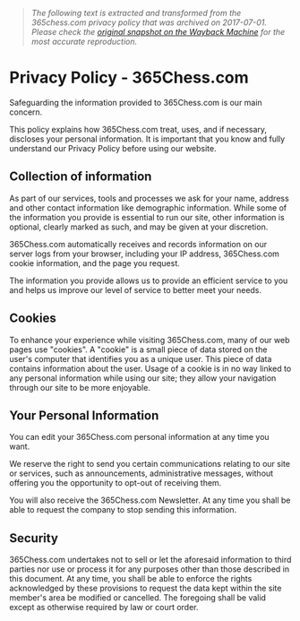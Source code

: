 > *The following text is extracted and transformed from the 365chess.com privacy policy that was archived on 2017-07-01. Please check the [original snapshot on the Wayback Machine](https://web.archive.org/web/20170701050411id_/https%3A//www.365chess.com/privacy.php) for the most accurate reproduction.*

# Privacy Policy - 365Chess.com

Safeguarding the information provided to 365Chess.com is our main concern.

This policy explains how 365Chess.com treat, uses, and if necessary, discloses your personal information. It is important that you know and fully understand our Privacy Policy before using our website.

## Collection of information

As part of our services, tools and processes we ask for your name, address and other contact information like demographic information. While some of the information you provide is essential to run our site, other information is optional, clearly marked as such, and may be given at your discretion. 

365Chess.com automatically receives and records information on our server logs from your browser, including your IP address, 365Chess.com cookie information, and the page you request. 

The information you provide allows us to provide an efficient service to you and helps us improve our level of service to better meet your needs.

## Cookies

To enhance your experience while visiting 365Chess.com, many of our web pages use "cookies". A "cookie" is a small piece of data stored on the user's computer that identifies you as a unique user. This piece of data contains information about the user. Usage of a cookie is in no way linked to any personal information while using our site; they allow your navigation through our site to be more enjoyable.

## Your Personal Information

You can edit your 365Chess.com personal information at any time you want. 

We reserve the right to send you certain communications relating to our site or services, such as announcements, administrative messages, without offering you the opportunity to opt-out of receiving them. 

You will also receive the 365Chess.com Newsletter. At any time you shall be able to request the company to stop sending this information.

## Security

365Chess.com undertakes not to sell or let the aforesaid information to third parties nor use or process it for any purposes other than those described in this document. At any time, you shall be able to enforce the rights acknowledged by these provisions to request the data kept within the site member's area be modified or cancelled. The foregoing shall be valid except as otherwise required by law or court order.
